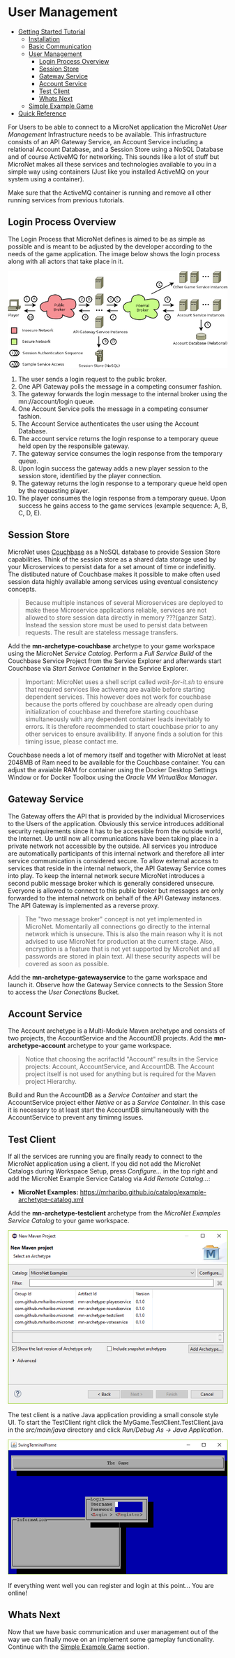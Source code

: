 # User Management

- [Getting Started Tutorial](../index.md)
  - [Installation](../gettingstarted/index.md)
  - [Basic Communication](../communicationtutorial/index.md)
  - [User Management](../usermanagement/index.md)
    - [Login Process Overview](#login-process-overview)
    - [Session Store](#session-store)
    - [Gateway Service](#gateway-service)
    - [Account Service](#account-service)
    - [Test Client](#test-client)
    - [Whats Next](#whats-next)
  - [Simple Example Game](../tutorial/index.md)
- [Quick Reference](../quickreference/index.md)

For Users to be able to connect to a MicroNet application the MicroNet *User Management* Infrastructure needs to be available. This infrastructure consists of an API Gateway Service, an Account Service including a relational Account Database, and a Session Store using a NoSQL Database and of course ActiveMQ for networking. This sounds like a lot of stuff but MicroNet makes all these services and technologies available to you in a simple way using containers (Just like you installed ActiveMQ on your system using a container).

Make sure that the ActiveMQ container is running and remove all other running services from previous tutorials.

## Login Process Overview

The Login Process that MicroNet defines is aimed to be as simple as possible and is meant to be adjusted by the developer according to the needs of the game application. The image below shows the login process along with all actors that take place in it.

![login-process](PlayerSessions.png "MicroNet Login Process")

1. The user sends a login request to the public broker.
2. One API Gateway polls the message in a competing consumer fashion.
3. The gateway forwards the login message to the internal broker using the mn://account/login queue.
4. One Account Service polls the message in a competing consumer fashion.
5. The Account Service authenticates the user using the Account Database.
6. The account service returns the login response to a temporary queue held open by the responsible gateway.
7. The gateway service consumes the login response from the temporary queue.
8. Upon login success the gateway adds a new player session to the session store, identified by the player connection.
9. The gateway returns the login response to a temporary queue held open by the requesting player.
10. The player consumes the login response from a temporary queue. Upon success he gains access to the game services (example sequence: A, B, C, D, E).

## Session Store

MicroNet uses [Couchbase](https://www.couchbase.com/) as a NoSQL database to provide Session Store capabilities. Think of the session store as a shared data storage used by your Microservices to persist data for a set amount of time or indefinitly. The distibuted nature of Couchbase makes it possible to make often used session data highly available among services using eventual consistency concepts.

> Because multiple instances of several Microservices are deployed to make these Microservice applications reliable, services are not allowed to store session data directly in memory ???(ganzer Satz). Instead the session store must be used to persist data between requests. The result are stateless message transfers.

Add the **mn-archetype-couchbase** archetype to your game workspace using the MicroNet *Service Catalog*. Perform a *Full Service Build* of the Couchbase Service Project from the Service Explorer and afterwards start Couchbase via *Start Serivce Container* in the Service Explorer.

> Important: MicroNet uses a shell script called *wait-for-it.sh* to ensure that required services like activemq are avaible before starting dependent services. This however does not work for couchbase because the ports offered by couchbase are already open during initialization of couchbase and therefore starting couchbase simultaneously with any dependent container leads inevitably to errors. It is therefore recommended to start couchbase prior to any other services to ensure availibility. If anyone finds a solution for this timing issue, please contact me.

Couchbase needs a lot of memory itself and together with MicroNet at least 2048MB of Ram need to be available for the Couchbase container. You can adjust the avaiable RAM for container using the Docker Desktop Settings Window or for Docker Toolbox using the *Oracle VM VirtualBox Manager*.

## Gateway Service

The Gateway offers the API that is provided by the individual Microservices to the Users of the application. Obviously this service introduces additional security requirements since it has to be accessible from the outside world, the Internet. Up until now all communications have been taking place in a private network not accessible by the outside. All services you introduce are automatically participants of this internal network and therefore all inter service communication is considered secure. To allow external access to services that reside in the internal network, the API Gateway Service comes into play. To keep the internal network secure MicroNet introduces a second public message broker which is generally considered unsecure. Everyone is allowed to connect to this public broker but messages are only forwarded to the internal network on behalf of the API Gateway instances. The API Gateway is implemented as a reverse proxy.

> The "two message broker" concept is not yet implemented in MicroNet. Momentarily all connections go directly to the internal network which is unsecure. This is also the main reason why it is not advised to use MicroNet for production at the current stage. Also, encryption is a feature that is not yet supported by MicroNet and all passwords are stored in plain text. All these security aspects will be covered as soon as possible.

Add the **mn-archetype-gatewayservice** to the game workspace and launch it. Observe how the Gateway Service connects to the Session Store to access the *User Conections* Bucket.

## Account Service

The Account archetype is a Multi-Module Maven archetype and consists of two projects, the AccountService and the AccountDB projects. Add the **mn-archetype-account** archetype to your game workspace. 

> Notice that choosing the acrifactId "Account" results in the Service projects: Account, AccountService, and AccountDB. The Account project itself is not used for anything but is required for the Maven project Hierarchy.

Build and Run the AccountDB as a *Service Container* and start the AccountService project either *Native* or as a *Service Container*. In this case it is necessary to at least start the AccountDB simultaneously with the AccountService to prevent any timimng issues.

## Test Client

If all the services are running you are finally ready to connect to the MicroNet application using a client. If you did not add the MicroNet Catalogs during Workspace Setup, press *Configure...* in the top right and add the MicroNet Example Service Catalog via *Add Remote Catalog...*:

- **MicroNet Examples:** https://mrharibo.github.io/catalog/example-archetype-catalog.xml

Add the **mn-archetype-testclient** archetype from the *MicroNet Examples Service Catalog* to your game workspace.

![example-service-catalog](ExampleServiceCatalog.PNG "Example Service Catalog")

The test client is a native Java application providing a small console style UI. To start the TestClient right click the MyGame.TestClient.TestClient.java in the *src/main/java* directory and click *Run/Debug As -> Java Application*.

![test-client](TestClient.PNG "Test Client")

If everything went well you can register and login at this point... You are online!

## Whats Next

Now that we have basic communication and user management out of the way we can finally move on an implement some gameplay functionality. Continue with the [Simple Example Game](../tutorial/index.md) section.

